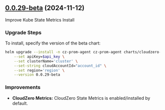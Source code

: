 ## [0.0.29-beta](https://github.com/cloudzero/cloudzero-charts/compare/v0.0.28...v0.0.29-beta) (2024-11-12)

Improve Kube State Metrics Install

### Upgrade Steps
To install, specify the version of the beta chart:

``` bash
helm upgrade --install -n cz-prom-agent cz-prom-agent charts/cloudzero-agent \
    --set apiKey=$api_key \
    --set clusterName='cluster' \
    --set-string cloudAccountId="account_id" \
    --set region='region' \
    --version 0.0.29-beta

```

### Improvements
* **CloudZero Metrics:** CloudZero State Metrics is enabled/installed by default.

```
